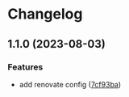 # Changelog

## 1.1.0 (2023-08-03)

### Features

- add renovate config ([7cf93ba](https://github.com/taiga-family/renovate-config/commit/7cf93ba7d741da0e3ea8745ab6b64cf2e7d9b3d1))
